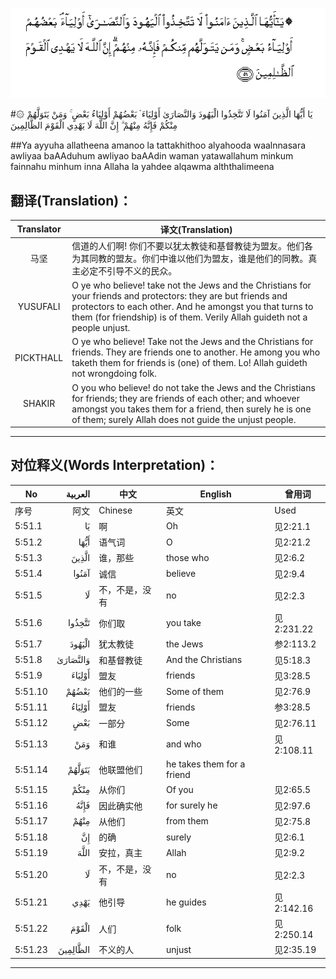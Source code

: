![005:051](images/005_051.gif)

#۞ يَا أَيُّهَا الَّذِينَ آمَنُوا لَا تَتَّخِذُوا الْيَهُودَ وَالنَّصَارَىٰ أَوْلِيَاءَ ۘ بَعْضُهُمْ أَوْلِيَاءُ بَعْضٍ ۚ وَمَنْ يَتَوَلَّهُمْ مِنْكُمْ فَإِنَّهُ مِنْهُمْ ۗ إِنَّ اللَّهَ لَا يَهْدِي الْقَوْمَ الظَّالِمِينَ 

##Ya ayyuha allatheena amanoo la tattakhithoo alyahooda waalnnasara awliyaa baAAduhum awliyao baAAdin waman yatawallahum minkum fainnahu minhum inna Allaha la yahdee alqawma alththalimeena 

## 翻译(Translation)：

| Translator | 译文(Translation)                                            |
| :--------: | ------------------------------------------------------------ |
|    马坚    | 信道的人们啊! 你们不要以犹太教徒和基督教徒为盟友。他们各为其同教的盟友。你们中谁以他们为盟友，谁是他们的同教。真主必定不引导不义的民众。 |
|  YUSUFALI  | O ye who believe! take not the Jews and the Christians for your friends and protectors: they are but friends and protectors to each other. And he amongst you that turns to them (for friendship) is of them. Verily Allah guideth not a people unjust. |
| PICKTHALL  | O ye who believe! Take not the Jews and the Christians for friends. They are friends one to another. He among you who taketh them for friends is (one) of them. Lo! Allah guideth not wrongdoing folk. |
|   SHAKIR   | O you who believe! do not take the Jews and the Christians for friends; they are friends of each other; and whoever amongst you takes them for a friend, then surely he is one of them; surely Allah does not guide the unjust people. |

---

## 对位释义(Words Interpretation)：

| No   | العربية | 中文    | English | 曾用词 |
| ---- | ------: | ------- | ------- | ------ |
| 序号 |    阿文 | Chinese | 英文    | Used   |
| 5:51.1  | يَا       | 啊             | Oh                         | 见2:21.1   |
| 5:51.2  | أَيُّهَا     | 语气词         | O                          | 见2:21.2   |
| 5:51.3  | الَّذِينَ    | 谁，那些       | those who                  | 见2:6.2    |
| 5:51.4  | آمَنُوا    | 诚信           | believe                    | 见2:9.4    |
| 5:51.5  | لَا       | 不，不是，没有 | no                         | 见2:2.3    |
| 5:51.6  | تَتَّخِذُوا   | 你们取         | you take                   | 见2:231.22 |
| 5:51.7  | الْيَهُودَ   | 犹太教徒       | the Jews                   | 参2:113.2  |
| 5:51.8  | وَالنَّصَارَىٰ | 和基督教徒     | And the Christians         | 见5:18.3   |
| 5:51.9  | أَوْلِيَاءَ   | 盟友           | friends                    | 见3:28.5   |
| 5:51.10 | بَعْضُهُمْ    | 他们的一些     | Some of them               | 见2:76.9   |
| 5:51.11 | أَوْلِيَاءُ   | 盟友           | friends                    | 参3:28.5   |
| 5:51.12 | بَعْضٍ      | 一部分         | Some                       | 见2:76.11  |
| 5:51.13 | وَمَنْ      | 和谁           | and who                    | 见2:108.11 |
| 5:51.14 | يَتَوَلَّهُمْ   | 他联盟他们     | he takes them for a friend |            |
| 5:51.15 | مِنْكُمْ     | 从你们         | Of you                     | 见2:65.5   |
| 5:51.16 | فَإِنَّهُ     | 因此确实他     | for surely he              | 见2:97.6   |
| 5:51.17 | مِنْهُمْ     | 从他们         | from them                  | 见2:75.8   |
| 5:51.18 | إِنَّ       | 的确           | surely                     | 见2:6.1    |
| 5:51.19 | اللَّهَ     | 安拉，真主     | Allah                      | 见2:9.2    |
| 5:51.20 | لَا       | 不，不是，没有 | no                         | 见2:2.3    |
| 5:51.21 | يَهْدِي     | 他引导         | he guides                  | 见2:142.16 |
| 5:51.22 | الْقَوْمَ    | 人们           | folk                       | 见2:250.14 |
| 5:51.23 | الظَّالِمِينَ | 不义的人       | unjust                     | 见2:35.19  |

---
